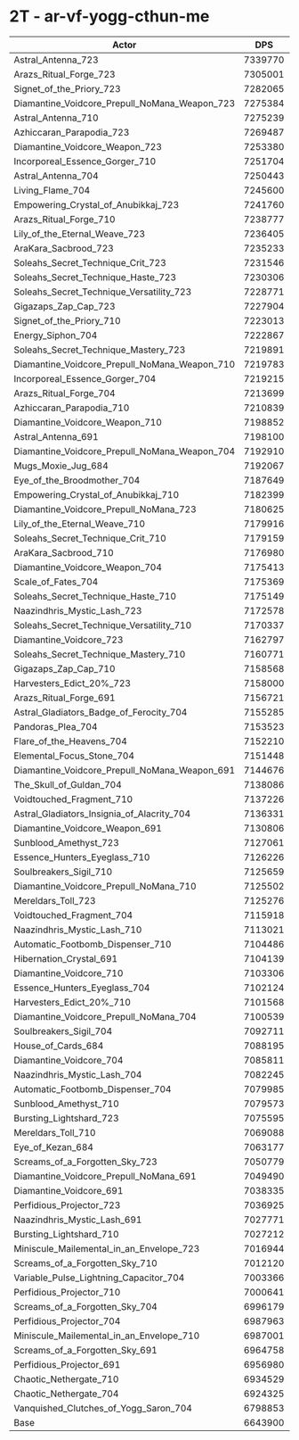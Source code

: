# 2T - ar-vf-yogg-cthun-me
| Actor | DPS | Increase |
|---|:---:|:---:|
|Astral_Antenna_723|7339770|10.47%|
|Arazs_Ritual_Forge_723|7305001|9.95%|
|Signet_of_the_Priory_723|7282065|9.61%|
|Diamantine_Voidcore_Prepull_NoMana_Weapon_723|7275384|9.50%|
|Astral_Antenna_710|7275239|9.50%|
|Azhiccaran_Parapodia_723|7269487|9.42%|
|Diamantine_Voidcore_Weapon_723|7253380|9.17%|
|Incorporeal_Essence_Gorger_710|7251704|9.15%|
|Astral_Antenna_704|7250443|9.13%|
|Living_Flame_704|7245600|9.06%|
|Empowering_Crystal_of_Anubikkaj_723|7241760|9.00%|
|Arazs_Ritual_Forge_710|7238777|8.95%|
|Lily_of_the_Eternal_Weave_723|7236405|8.92%|
|AraKara_Sacbrood_723|7235233|8.90%|
|Soleahs_Secret_Technique_Crit_723|7231546|8.84%|
|Soleahs_Secret_Technique_Haste_723|7230306|8.83%|
|Soleahs_Secret_Technique_Versatility_723|7228771|8.80%|
|Gigazaps_Zap_Cap_723|7227904|8.79%|
|Signet_of_the_Priory_710|7223013|8.72%|
|Energy_Siphon_704|7222867|8.71%|
|Soleahs_Secret_Technique_Mastery_723|7219891|8.67%|
|Diamantine_Voidcore_Prepull_NoMana_Weapon_710|7219783|8.67%|
|Incorporeal_Essence_Gorger_704|7219215|8.66%|
|Arazs_Ritual_Forge_704|7213699|8.58%|
|Azhiccaran_Parapodia_710|7210839|8.53%|
|Diamantine_Voidcore_Weapon_710|7198852|8.35%|
|Astral_Antenna_691|7198100|8.34%|
|Diamantine_Voidcore_Prepull_NoMana_Weapon_704|7192910|8.26%|
|Mugs_Moxie_Jug_684|7192067|8.25%|
|Eye_of_the_Broodmother_704|7187649|8.18%|
|Empowering_Crystal_of_Anubikkaj_710|7182399|8.11%|
|Diamantine_Voidcore_Prepull_NoMana_723|7180625|8.08%|
|Lily_of_the_Eternal_Weave_710|7179916|8.07%|
|Soleahs_Secret_Technique_Crit_710|7179159|8.06%|
|AraKara_Sacbrood_710|7176980|8.02%|
|Diamantine_Voidcore_Weapon_704|7175413|8.00%|
|Scale_of_Fates_704|7175369|8.00%|
|Soleahs_Secret_Technique_Haste_710|7175149|8.00%|
|Naazindhris_Mystic_Lash_723|7172578|7.96%|
|Soleahs_Secret_Technique_Versatility_710|7170337|7.92%|
|Diamantine_Voidcore_723|7162797|7.81%|
|Soleahs_Secret_Technique_Mastery_710|7160771|7.78%|
|Gigazaps_Zap_Cap_710|7158568|7.75%|
|Harvesters_Edict_20%_723|7158000|7.74%|
|Arazs_Ritual_Forge_691|7156721|7.72%|
|Astral_Gladiators_Badge_of_Ferocity_704|7155285|7.70%|
|Pandoras_Plea_704|7153523|7.67%|
|Flare_of_the_Heavens_704|7152210|7.65%|
|Elemental_Focus_Stone_704|7151448|7.64%|
|Diamantine_Voidcore_Prepull_NoMana_Weapon_691|7144676|7.54%|
|The_Skull_of_Guldan_704|7138086|7.44%|
|Voidtouched_Fragment_710|7137226|7.43%|
|Astral_Gladiators_Insignia_of_Alacrity_704|7136331|7.41%|
|Diamantine_Voidcore_Weapon_691|7130806|7.33%|
|Sunblood_Amethyst_723|7127061|7.27%|
|Essence_Hunters_Eyeglass_710|7126226|7.26%|
|Soulbreakers_Sigil_710|7125659|7.25%|
|Diamantine_Voidcore_Prepull_NoMana_710|7125502|7.25%|
|Mereldars_Toll_723|7125276|7.25%|
|Voidtouched_Fragment_704|7115918|7.10%|
|Naazindhris_Mystic_Lash_710|7113021|7.06%|
|Automatic_Footbomb_Dispenser_710|7104486|6.93%|
|Hibernation_Crystal_691|7104139|6.93%|
|Diamantine_Voidcore_710|7103306|6.91%|
|Essence_Hunters_Eyeglass_704|7102124|6.90%|
|Harvesters_Edict_20%_710|7101568|6.89%|
|Diamantine_Voidcore_Prepull_NoMana_704|7100539|6.87%|
|Soulbreakers_Sigil_704|7092711|6.76%|
|House_of_Cards_684|7088195|6.69%|
|Diamantine_Voidcore_704|7085811|6.65%|
|Naazindhris_Mystic_Lash_704|7082245|6.60%|
|Automatic_Footbomb_Dispenser_704|7079985|6.56%|
|Sunblood_Amethyst_710|7079573|6.56%|
|Bursting_Lightshard_723|7075595|6.50%|
|Mereldars_Toll_710|7069088|6.40%|
|Eye_of_Kezan_684|7063177|6.31%|
|Screams_of_a_Forgotten_Sky_723|7050779|6.12%|
|Diamantine_Voidcore_Prepull_NoMana_691|7049490|6.10%|
|Diamantine_Voidcore_691|7038335|5.94%|
|Perfidious_Projector_723|7036925|5.92%|
|Naazindhris_Mystic_Lash_691|7027771|5.78%|
|Bursting_Lightshard_710|7027212|5.77%|
|Miniscule_Mailemental_in_an_Envelope_723|7016944|5.61%|
|Screams_of_a_Forgotten_Sky_710|7012120|5.54%|
|Variable_Pulse_Lightning_Capacitor_704|7003366|5.41%|
|Perfidious_Projector_710|7000641|5.37%|
|Screams_of_a_Forgotten_Sky_704|6996179|5.30%|
|Perfidious_Projector_704|6987963|5.18%|
|Miniscule_Mailemental_in_an_Envelope_710|6987001|5.16%|
|Screams_of_a_Forgotten_Sky_691|6964758|4.83%|
|Perfidious_Projector_691|6956980|4.71%|
|Chaotic_Nethergate_710|6934529|4.37%|
|Chaotic_Nethergate_704|6924325|4.22%|
|Vanquished_Clutches_of_Yogg_Saron_704|6798853|2.33%|
|Base|6643900|0.00%|

